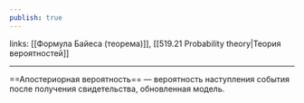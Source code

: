 ```yaml
---
publish: true
---
```

links: [[Формула Байеса (теорема)]], [[519.21  Probability theory|Теория вероятностей]]

---


==Апостериорная вероятность== — вероятность наступления события после получения свидетельства, обновленная модель.